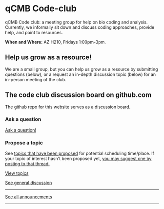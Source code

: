 # qCMB Code-club
qCMB Code club: a meeting group for help on bio coding and analysis. Currently, we informally sit down and discuss coding approaches, provide help, and point to resources.

**When and Where:** AZ H210, Fridays 1:00pm-3pm.

## Help us grow as a resource!
 
We are a small group, but you can help us grow as a resource by submitting questions (below), or a request an in-depth discussion topic (below) for an in-person meeting of the club. 

## The code club discussion board on github.com

The github repo for this website serves as a discussion board.

### Ask a question

[Ask a question!](https://github.com/Colorado-State-University-CMB/Code-club/discussions/categories/q-a)

### Propose a topic

See [topics that have been proposed](https://github.com/Colorado-State-University-CMB/Code-club/discussions/categories/topics) for potential scheduling time/place. If your topic of interest hasn't been proposed yet, [you may suggest one by posting to that thread.](https://github.com/Colorado-State-University-CMB/Code-club/discussions/new?category=topics)

[View topics](https://github.com/Colorado-State-University-CMB/Code-club/discussions/categories/topics)

[See general discussion](https://github.com/Colorado-State-University-CMB/Code-club/discussions) 

---

[See all announcements](https://github.com/Colorado-State-University-CMB/Code-club/discussions/categories/announcements?discussions_q=is%3Aopen+category%3AAnnouncements+sort%3Adate_created) 

---


